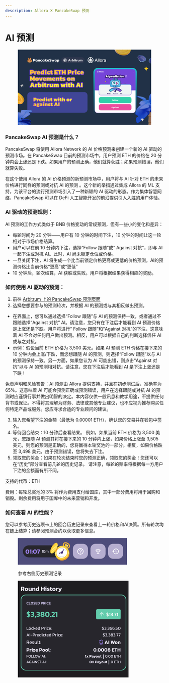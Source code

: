 ```yaml
---
description: Allora X PancakeSwap 预测
---
```


# AI 预测

<figure><img src="../../.gitbook/assets/image (8).png" alt=""><figcaption></figcaption></figure>

### **PancakeSwap AI 预测是什么？**

PancakeSwap 将使用 Allora Network 的 AI 价格预测来创建一个新的 AI 驱动的预测市场。在 PancakeSwap 目前的预测市场中，用户预测 ETH 的价格在 20 分钟内会上涨还是下跌。如果用户的预测正确，他们就算获胜；如果预测错误，他们就算失败。

在这个使用 Allora 的 AI 价格预测的新预测市场中，用户将与 AI 针对 ETH 的未来价格进行同样的预测或对抗 AI 的预测 。这个新的举措通过集成 Allora 的 ML 支持，为该平台的流行预测市场引入了一种新颖的 AI 驱动的形态。作为集体智慧网络，PancakeSwap 可以在 DeFi 人工智能开发的前沿提供引人入胜的用户体验。

### **AI 驱动的预测规则**：&#x20;

AI 预测的工作方式类似于 BNB 价格变动的常规预测，但有一些小的变化和差异：

* 每轮时间为 20 分钟——用户有 10 分钟的时间下注，10 分钟的时间让这一轮相对于市场价格结算。
* 用户可以在前 10 分钟内下注，选择“Follow 跟随”或“ Against 对抗”，即与 AI 一起下注或对抗 AI。此时，AI 尚未锁定仓位或价格。
* 一旦关闭下注，AI 将生成一个比当前锁定价格更高或更低的价格预测。AI的预测价格比当前价格“更高”或“更低”
* 10 分钟后，轮次结算，AI 获胜或失败。用户将根据结果获得相应的奖励。

### **如何使用 AI 驱动的预测**：

1. 前往 [Arbitrum 上的 PancakeSwap 预测页面](https://pancakeswap.finance/prediction?token=ETH)
2. 选择您想要参与的预测轮次，并根据 AI 的预测或与其相反做出预测。&#x20;

* 在界面上，您可以通过选择“Follow 跟随”与 AI 的预测保持一致，或者通过不跟随选择“Against 对抗” AI。请注意，您只有在下注后才能看到 AI 预测价格是上涨还是下跌。用户将进行“ Follow 跟随”和“Against 对抗”的下注，这意味着 AI 不会对任何用户做出预测。相反，用户可以根据自己的判断选择信任 AI 或与之对抗。
* 示例：假设当前 ETH 价格为 3,500 美元。如果 AI 预测 ETH 价格在接下来的 10 分钟内会上涨/下跌，而您想跟随 AI 的预测，则选择“Follow 跟随”以与 AI 的预测保持一致。另一方面，如果您认为 AI 可能出错，则点击“Against 对抗”以与 AI 的预测相对抗。请注意，您在下注后才能看到 AI 是下注上涨还是下跌！

免责声明和风险警告：AI 预测由 Allora 提供支持，并且在初步测试后，准确率为 65%。这意味着 AI 可能会预测正确或预测错误，用户在选择跟随或对抗 AI 的预测时应谨慎行事并做出明智的决定。本内容仅供一般讯息和教学用途，不提供任何背书或保证。不得将其理解为财务、法律或其他专业建议，也不应视为推荐购买任何特定产品或服务。您应寻求合适的专业顾问的建议。

3. 输入您希望下注的金额（最低为 0.00001 ETH），确认您的交易并在钱包中签名。
4. 等待回合结束：10 分钟后查看结果。 例如，如果当前 ETH 价格为 3,500 美元，您跟随 AI 预测其将在接下来的 10 分钟内上涨，如果价格上涨至 3,505 美元，则您的预测是正确的，您将赢得本轮奖池的一部分。相反，如果价格跌至 3,498 美元，由于预测错误，您将失去下注。
5. 领取您的奖金：如果在轮次结束时您的预测正确，领取您的奖金！您还可以在“历史”部分查看前几轮的历史记录。 请注意，每轮的赔率将根据每一方用户下注的金额而有所不同。

支持的代币：ETH&#x20;

费用：每轮总奖池的 3% 将作为费用支付给国库，其中一部分费用将用于回购和销毁。剩余费用将用于国库中的未来营销和开发。

### **如何查看 AI 的性能？**&#x20;

您可以参考历史选项卡上的回合历史记录来查看上一轮价格和AI决策。所有轮次均在链上结算；请参阅预测合约以获取更多信息。

<figure><img src="../../.gitbook/assets/image (1) (1).png" alt=""><figcaption><p>参考右侧历史预测记录</p></figcaption></figure>

<figure><img src="../../.gitbook/assets/image (2) (1).png" alt=""><figcaption></figcaption></figure>
